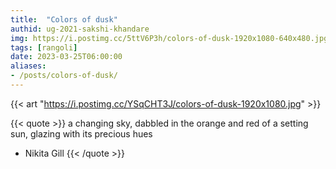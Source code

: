 ```yaml
---
title:  "Colors of dusk"
authid: ug-2021-sakshi-khandare
img: https://i.postimg.cc/5ttV6P3h/colors-of-dusk-1920x1080-640x480.jpg
tags: [rangoli]
date: 2023-03-25T06:00:00
aliases:
- /posts/colors-of-dusk/
---
```



{{< art "https://i.postimg.cc/YSqCHT3J/colors-of-dusk-1920x1080.jpg" >}}


{{< quote >}} 
a changing sky,
dabbled in the orange and red
of a setting sun,
glazing with its precious hues
- Nikita Gill 
{{< /quote >}}
